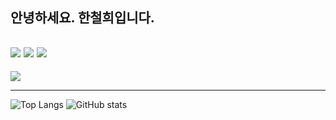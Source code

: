 

안녕하세요.
한철희입니다.
---
![](https://img.shields.io/badge/iOS-000000?style=for-the-badge&logo=ios&logoColor=white)
![](https://img.shields.io/badge/Swift-FA7343?style=for-the-badge&logo=swift&logoColor=white)
![](https://img.shields.io/badge/Xcode-007ACC?style=for-the-badge&logo=Xcode&logoColor=white)
---
![](https://img.shields.io/badge/Tech%20Blog-11B48A?style=flat-square&logo=velog&logoColor=white&link=https://velog.io/@myhan601)

---
![Top Langs](https://github-readme-stats.vercel.app/api/top-langs/?username=myhan601)
![GitHub stats](https://github-readme-stats.vercel.app/api?username=myhan601)
